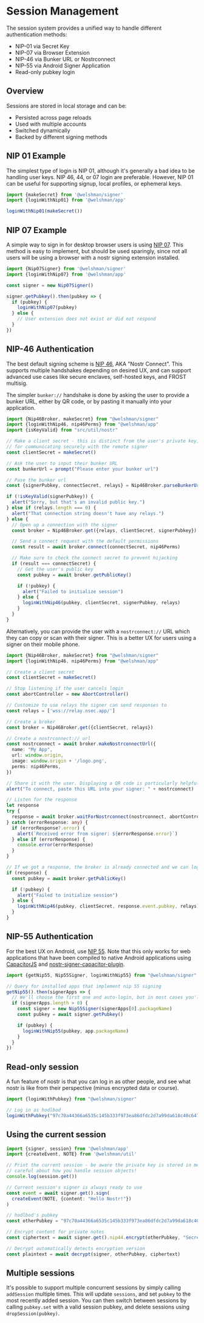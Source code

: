 # Session Management

The session system provides a unified way to handle different authentication methods:

- NIP-01 via Secret Key
- NIP-07 via Browser Extension
- NIP-46 via Bunker URL or Nostrconnect
- NIP-55 via Android Signer Application
- Read-only pubkey login

## Overview

Sessions are stored in local storage and can be:

- Persisted across page reloads
- Used with multiple accounts
- Switched dynamically
- Backed by different signing methods

## NIP 01 Example

The simplest type of login is NIP 01, although it's generally a bad idea to be handling user keys. NIP 46, 44, or 07 login are preferable. However, NIP 01 can be useful for supporting signup, local profiles, or ephemeral keys.

```typescript
import {makeSecret} from '@welshman/signer'
import {loginWithNip01} from '@welshman/app'

loginWithNip01(makeSecret())
```

## NIP 07 Example

A simple way to sign in for desktop browser users is using [NIP 07](https://github.com/nostr-protocol/nips/blob/master/07.md). This method is easy to implement, but should be used sparingly, since not all users will be using a browser with a nostr signing extension installed.

```typescript
import {Nip07Signer} from '@welshman/signer'
import {loginWithNip07} from '@welshman/app'

const signer = new Nip07Signer()

signer.getPubkey().then(pubkey => {
  if (pubkey) {
    loginWithNip07(pubkey)
  } else {
    // User extension does not exist or did not respond
  }
})
```

## NIP-46 Authentication

The best default signing scheme is [NIP 46](https://github.com/nostr-protocol/nips/blob/master/46.md), AKA "Nostr Connect". This supports multiple handshakes depending on desired UX, and can support advanced use cases like secure enclaves, self-hosted keys, and FROST multisig.

The simpler `bunker://` handshake is done by asking the user to provide a bunker URL, either by QR code, or by pasting it manually into your application.

```typescript
import {Nip46Broker, makeSecret} from "@welshman/signer"
import {loginWithNip46, nip46Perms} from "@welshman/app"
import {isKeyValid} from "src/util/nostr"

// Make a client secret - this is distinct from the user's private key, and is used
// for communicating securely with the remote signer
const clientSecret = makeSecret()

// Ask the user to input their bunker URL
const bunkerUrl = prompt("Please enter your bunker url")

// Pase the bunker url
const {signerPubkey, connectSecret, relays} = Nip46Broker.parseBunkerUrl(bunkerUrl)

if (!isKeyValid(signerPubkey)) {
  alert("Sorry, but that's an invalid public key.")
} else if (relays.length === 0) {
  alert("That connection string doesn't have any relays.")
} else {
  // Open up a connection with the signer
  const broker = Nip46Broker.get({relays, clientSecret, signerPubkey})

  // Send a connect request with the default permissions
  const result = await broker.connect(connectSecret, nip46Perms)

  // Make sure to check the connect secret to prevent hijacking
  if (result === connectSecret) {
    // Get the user's public key
    const pubkey = await broker.getPublicKey()

    if (!pubkey) {
      alert("Failed to initialize session")
    } else {
      loginWithNip46(pubkey, clientSecret, signerPubkey, relays)
    }
  }
}
```

Alternatively, you can provide the user with a `nostrconnect://` URL which they can copy or scan with their signer. This is a better UX for users using a signer on their mobile phone.

```typescript
import {Nip46Broker, makeSecret} from "@welshman/signer"
import {loginWithNip46, nip46Perms} from "@welshman/app"

// Create a client secret
const clientSecret = makeSecret()

// Stop listening if the user cancels login
const abortController = new AbortController()

// Customize to use relays the signer can send responses to
const relays = ['wss://relay.nsec.app/']

// Create a broker
const broker = Nip46Broker.get({clientSecret, relays})

// Create a nostrconnect:// url
const nostrconnect = await broker.makeNostrconnectUrl({
  name: "My App",
  url: window.origin,
  image: window.origin + '/logo.png',
  perms: nip46Perms,
})

// Share it with the user. Displaying a QR code is particularly helpful
alert("To connect, paste this URL into your signer: " + nostrconnect)

// Listen for the response
let response
try {
  response = await broker.waitForNostrconnect(nostrconnect, abortController.signal)
} catch (errorResponse: any) {
  if (errorResponse?.error) {
    alert(`Received error from signer: ${errorResponse.error}`)
  } else if (errorResponse) {
    console.error(errorResponse)
  }
}

// If we got a response, the broker is already connected and we can log in
if (response) {
  const pubkey = await broker.getPublicKey()

  if (!pubkey) {
    alert("Failed to initialize session")
  } else {
    loginWithNip46(pubkey, clientSecret, response.event.pubkey, relays)
  }
}
```

## NIP-55 Authentication

For the best UX on Android, use [NIP 55](https://github.com/nostr-protocol/nips/blob/master/55.md). Note that this only works for web applications that have been compiled to native Android applications using [CapacitorJS](https://capacitorjs.com/) and [nostr-signer-capacitor-plugin](https://github.com/chebizarro/nostr-signer-capacitor-plugin).

```typescript
import {getNip55, Nip55Signer, loginWithNip55} from "@welshman/signer"

// Query for installed apps that implement nip 55 signing
getNip55().then(signerApps => {
  // We'll choose the first one and auto-login, but in most cases you'll want to offer a choice
  if (signerApps.length > 0) {
    const signer = new Nip55Signer(signerApps[0].packageName)
    const pubkey = await signer.getPubkey()

    if (pubkey) {
      loginWithNip55(pubkey, app.packageName)
    }
  }
})
```

## Read-only session

A fun feature of nostr is that you can log in as other people, and see what nostr is like from their perspective (minus encrypted data or course).

```typescript
import {loginWithPubkey} from "@welshman/signer"

// Log in as hodlbod
loginWithPubkey("97c70a44366a6535c145b333f973ea86dfdc2d7a99da618c40c64705ad98e322")
```

## Using the current session

```typescript
import {signer, session} from '@welshman/app'
import {createEvent, NOTE} from '@welshman/util'

// Print the current session - be aware the private key is stored in memory, be very
// careful about how you handle session objects!
console.log(session.get())

// Current session's signer is always ready to use
const event = await signer.get().sign(
  createEvent(NOTE, {content: "Hello Nostr!"})
)

// hodlbod's pubkey
const otherPubkey = "97c70a44366a6535c145b333f973ea86dfdc2d7a99da618c40c64705ad98e322"

// Encrypt content for private notes
const ciphertext = await signer.get().nip44.encrypt(otherPubkey, "Secret message")

// Decrypt automatically detects encryption version
const plaintext = await decrypt(signer, otherPubkey, ciphertext)
```

## Multiple sessions

It's possible to support multiple concurrent sessions by simply calling `addSession` multiple times. This will update `sessions`, and set `pubkey` to the most recently added session. You can then switch between sessions by calling `pubkey.set` with a valid session pubkey, and delete sessions using `dropSession(pubkey)`.
